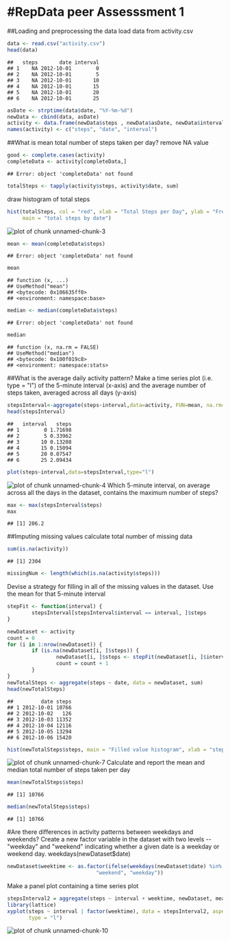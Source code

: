 #RepData peer Assesssment 1
========================================================

##Loading and preprocessing the data
load data from activity.csv

```r
data <- read.csv("activity.csv")
head(data)
```

```
##   steps       date interval
## 1    NA 2012-10-01        0
## 2    NA 2012-10-01        5
## 3    NA 2012-10-01       10
## 4    NA 2012-10-01       15
## 5    NA 2012-10-01       20
## 6    NA 2012-10-01       25
```

```r
asDate <- strptime(data$date, "%Y-%m-%d")
newData <- cbind(data, asDate)
activity <- data.frame(newData$steps , newData$asDate, newData$interval)
names(activity) <- c("steps", "date", "interval")
```

##What is mean total number of steps taken per day?
remove NA value

```r
good <- complete.cases(activity)
completeData <- activity[completeData,]
```

```
## Error: object 'completeData' not found
```

```r
totalSteps <- tapply(activity$steps, activity$date, sum)
```
draw histogram of total steps

```r
hist(totalSteps, col = "red", xlab = "Total Steps per Day", ylab = "Frequency", 
     main = "total steps by date")
```

![plot of chunk unnamed-chunk-3](figure/unnamed-chunk-3.png) 

```r
mean <- mean(completeData$steps)
```

```
## Error: object 'completeData' not found
```

```r
mean
```

```
## function (x, ...) 
## UseMethod("mean")
## <bytecode: 0x106635ff0>
## <environment: namespace:base>
```

```r
median <- median(completeData$steps)
```

```
## Error: object 'completeData' not found
```

```r
median
```

```
## function (x, na.rm = FALSE) 
## UseMethod("median")
## <bytecode: 0x100f019c8>
## <environment: namespace:stats>
```
##What is the average daily activity pattern?
Make a time series plot (i.e. type = "l") of the 5-minute interval (x-axis) and the average number of steps taken, averaged across all days (y-axis)

```r
stepsInterval<-aggregate(steps~interval,data=activity, FUN=mean, na.rm=TRUE)
head(stepsInterval)
```

```
##   interval   steps
## 1        0 1.71698
## 2        5 0.33962
## 3       10 0.13208
## 4       15 0.15094
## 5       20 0.07547
## 6       25 2.09434
```

```r
plot(steps~interval,data=stepsInterval,type="l")
```

![plot of chunk unnamed-chunk-4](figure/unnamed-chunk-4.png) 
Which 5-minute interval, on average across all the days in the dataset, contains the maximum number of steps?

```r
max <- max(stepsInterval$steps)
max
```

```
## [1] 206.2
```

##Imputing missing values
calculate total number of missing data

```r
sum(is.na(activity))
```

```
## [1] 2304
```

```r
missingNum <- length(which(is.na(activity$steps)))
```

Devise a strategy for filling in all of the missing values in the dataset. 
Use the mean for that 5-minute interval

```r
stepFit <- function(interval) {
        stepsInterval[stepsInterval$interval == interval, ]$steps
}

newDataset <- activity 
count = 0 
for (i in 1:nrow(newDataset)) {
        if (is.na(newDataset[i, ]$steps)) {
                newDataset[i, ]$steps <- stepFit(newDataset[i, ]$interval)
                count = count + 1
        }
}
newTotalSteps <- aggregate(steps ~ date, data = newDataset, sum)
head(newTotalSteps)
```

```
##         date steps
## 1 2012-10-01 10766
## 2 2012-10-02   126
## 3 2012-10-03 11352
## 4 2012-10-04 12116
## 5 2012-10-05 13294
## 6 2012-10-06 15420
```

```r
hist(newTotalSteps$steps, main = "Filled value histogram", xlab = "steps")
```

![plot of chunk unnamed-chunk-7](figure/unnamed-chunk-7.png) 
Calculate and report the mean and median total number of steps taken per day

```r
mean(newTotalSteps$steps)
```

```
## [1] 10766
```

```r
median(newTotalSteps$steps)
```

```
## [1] 10766
```

#Are there differences in activity patterns between weekdays and weekends?
Create a new factor variable in the dataset with two levels -- "weekday" and "weekend" indicating whether a given date is a weekday or weekend day.
weekdays(newDataset$date)

```r
newDataset$weektime <- as.factor(ifelse(weekdays(newDataset$date) %in% c("Saturday","Sunday"),
                             "weekend", "weekday"))
```
Make a panel plot containing a time series plot 

```r
stepsInterval2 = aggregate(steps ~ interval + weektime, newDataset, mean)
library(lattice)
xyplot(steps ~ interval | factor(weektime), data = stepsInterval2, aspect = 1/2, 
       type = "l")
```

![plot of chunk unnamed-chunk-10](figure/unnamed-chunk-10.png) 
